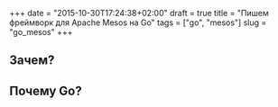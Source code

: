 +++
date = "2015-10-30T17:24:38+02:00"
draft = true
title = "Пишем фреймворк для Apache Mesos на Go"
tags = ["go", "mesos"]
slug = "go_mesos"
+++

## Зачем?

## Почему Go?
